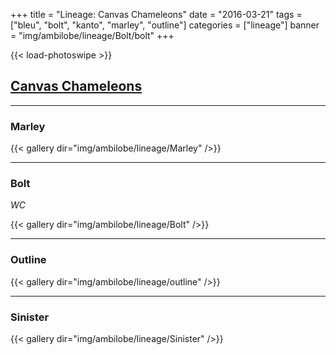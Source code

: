 +++
title = "Lineage: Canvas Chameleons"
date = "2016-03-21"
tags = ["bleu", "bolt", "kanto", "marley", "outline"]
categories = ["lineage"]
banner = "img/ambilobe/lineage/Bolt/bolt"
+++

{{< load-photoswipe >}}

## [Canvas Chameleons](https://www.canvaschameleons.com)
---

### Marley

{{< gallery dir="img/ambilobe/lineage/Marley" />}}

---

### Bolt
*WC*  

{{< gallery dir="img/ambilobe/lineage/Bolt" />}}

---

### Outline

{{< gallery dir="img/ambilobe/lineage/outline" />}}

---

### Sinister

{{< gallery dir="img/ambilobe/lineage/Sinister" />}}
